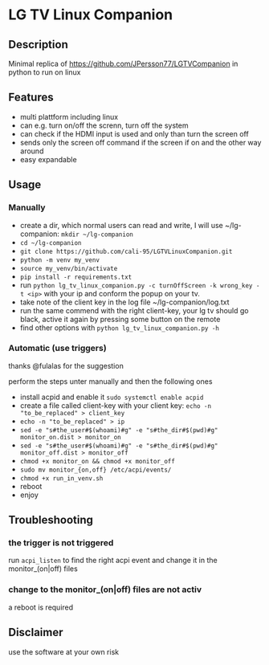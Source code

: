 # LG TV Linux Companion

## Description

Minimal replica of https://github.com/JPersson77/LGTVCompanion in python to run on linux

## Features

- multi plattform including linux
- can e.g. turn on/off the screnn, turn off the system
- can check if the HDMI input is used and only than turn the screen off
- sends only the screen off command if the screen if on and the other way around
- easy expandable

## Usage

### Manually

- create a dir, which normal users can read and write, I will use ~/lg-companion: `mkdir ~/lg-companion`
- `cd ~/lg-companion`
- `git clone https://github.com/cali-95/LGTVLinuxCompanion.git`
- `python -m venv my_venv`
- `source my_venv/bin/activate`
- `pip install -r requirements.txt`
- run `python lg_tv_linux_companion.py -c turnOffScreen -k wrong_key -t <ip>` with your ip and conform the popup on your tv.
- take note of the client key in the log file ~/lg-companion/log.txt
- run the same commend with the right client-key, your lg tv should go black, active it again by pressing some button on the remote
- find other options with `python lg_tv_linux_companion.py -h`

### Automatic (use triggers)

thanks @fulalas for the suggestion

perform the steps unter manually and then the following ones

- install acpid and enable it `sudo systemctl enable acpid`
- create a file called client-key with your client key: `echo -n "to_be_replaced" > client_key`
- `echo -n "to_be_replaced" > ip`
- `sed -e "s#the_user#$(whoami)#g" -e "s#the_dir#$(pwd)#g" monitor_on.dist > monitor_on`
- `sed -e "s#the_user#$(whoami)#g" -e "s#the_dir#$(pwd)#g" monitor_off.dist > monitor_off`
- `chmod +x monitor_on && chmod +x monitor_off`
- `sudo mv monitor_{on,off} /etc/acpi/events/`
- `chmod +x run_in_venv.sh`
- reboot
- enjoy

## Troubleshooting

### the trigger is not triggered
run `acpi_listen` to find the right acpi event and change it in the monitor_(on|off) files

### change to the monitor_(on|off) files are not activ
a reboot is required

## Disclaimer

use the software at your own risk
